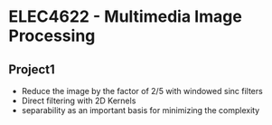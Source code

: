 # ELEC4622 - Multimedia Image Processing
## Project1
* Reduce the image by the factor of 2/5 with windowed sinc filters
 * Direct filtering with 2D Kernels
 * separability as an important basis for minimizing the complexity
